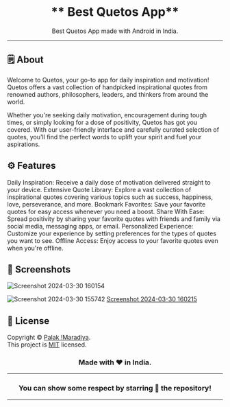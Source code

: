 
<div align="center">



# ** Best Quetos App**


Best Quetos App made with Android  in India.

---

</div>

## 🗒 About

Welcome to Quetos, your go-to app for daily inspiration and motivation! Quetos offers a vast collection of handpicked inspirational quotes from renowned authors, philosophers, leaders, and thinkers from around the world.

Whether you're seeking daily motivation, encouragement during tough times, or simply looking for a dose of positivity, Quetos has got you covered. With our user-friendly interface and carefully curated selection of quotes, you'll find the perfect words to uplift your spirit and fuel your aspirations.

## ⚙️ Features


 Daily Inspiration: Receive a daily dose of motivation delivered straight to your device.
Extensive Quote Library: Explore a vast collection of inspirational quotes covering various topics such as success, happiness, love, perseverance, and more.
Bookmark Favorites: Save your favorite quotes for easy access whenever you need a boost.
Share With Ease: Spread positivity by sharing your favorite quotes with friends and family via social media, messaging apps, or email.
Personalized Experience: Customize your experience by setting preferences for the types of quotes you want to see.
Offline Access: Enjoy access to your favorite quotes even when you're offline.

## 📲 Screenshots

![Screenshot 2024-03-30 160154](https://github.com/PalakMaradiya/BestQuotesApp/assets/129178606/cca72d51-b8d1-409c-ba87-d8580c228a46)


![Screenshot 2024-03-30 155742](https://github.com/PalakMaradiya/BestQuotesApp/assets/129178606/0fb63c33-fc76-4df2-a78c-8f779e1dfd79)
[Screenshot 2024-03-30 160215](https://github.com/PalakMaradiya/BestQuotesApp/assets/129178606/121edb29-8050-41bd-a71d-ad6ddba367b7)

## 📝 License

Copyright © [Palak !Maradiya](https://https://github.com/PalakMaradiya/). <br>
This project is [MIT](./LICENSE) licensed.

<div align="center">


### Made with ❤️ in India.
---
### You can show some respect by starring 🌟 the repository!
---
</div>
